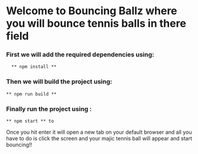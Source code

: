 # Welcome to Bouncing Ballz where you will bounce tennis balls in there field

### First we will add the required dependencies using: 
```
  ** npm install **
```

### Then we will build the project using:   
```
** npm run build ** 
```

### Finally run the project using :
```
** npm start ** to
```

Once you hit enter it will open a new tab on your default browser and all you have to do is click the screen and your majic tennis ball will appear and start bouncing!!
